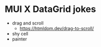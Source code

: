 # MUI X DataGrid jokes

- drag and scroll
  - https://htmldom.dev/drag-to-scroll/
- shy cell
- painter
